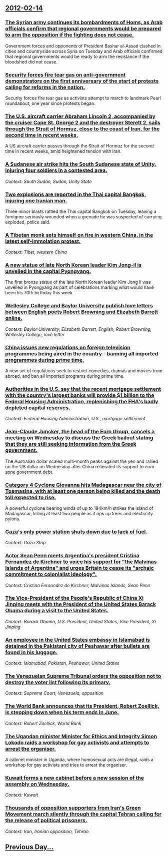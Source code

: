 ## [2012-02-14](/news/2012/02/14/index.md)

### [The Syrian army continues its bombardments of Homs, as Arab officials confirm that regional governments would be prepared to arm the opposition if the fighting does not cease. ](/news/2012/02/14/the-syrian-army-continues-its-bombardments-of-homs-as-arab-officials-confirm-that-regional-governments-would-be-prepared-to-arm-the-opposit.md)
Government forces and opponents of President Bashar al-Assad clashed in cities and countryside across Syria on Tuesday and Arab officials confirmed that regional governments would be ready to arm the resistance if the bloodshed did not cease.

### [Security forces fire tear gas on anti-government demonstrators on the first anniversary of the start of protests calling for reforms in the nation. ](/news/2012/02/14/security-forces-fire-tear-gas-on-anti-government-demonstrators-on-the-first-anniversary-of-the-start-of-protests-calling-for-reforms-in-the.md)
Security forces fire tear gas as activists attempt to march to landmark Pearl roundabout, one year since protests began.

### [The U.S. aircraft carrier Abraham Lincoln 2, accompanied by the cruiser Cape St. George 2 and the destroyer Sterett 2, sails through the Strait of Hormuz, close to the coast of Iran, for the second time in recent weeks. ](/news/2012/02/14/the-u-s-aircraft-carrier-abraham-lincoln-2-accompanied-by-the-cruiser-cape-st-george-2-and-the-destroyer-sterett-2-sails-through-the-str.md)
A US aircraft carrier passes through the Strait of Hormuz for the second time in recent weeks, amid heightened tension with Iran.

### [A Sudanese air strike hits the South Sudanese state of Unity, injuring four soldiers in a contested area. ](/news/2012/02/14/a-sudanese-air-strike-hits-the-south-sudanese-state-of-unity-injuring-four-soldiers-in-a-contested-area.md)
_Context: South Sudan, Sudan, Unity State_

### [Two explosions are reported in the Thai capital Bangkok, injuring one Iranian man. ](/news/2012/02/14/two-explosions-are-reported-in-the-thai-capital-bangkok-injuring-one-iranian-man.md)
Three minor blasts rattled the Thai capital Bangkok on Tuesday, leaving a foreigner seriously wounded when a grenade he was suspected of carrying exploded, police said.

### [A Tibetan monk sets himself on fire in western China, in the latest self-immolation protest. ](/news/2012/02/14/a-tibetan-monk-sets-himself-on-fire-in-western-china-in-the-latest-self-immolation-protest.md)
_Context: Tibet, western China_

### [A new statue of late North Korean leader Kim Jong-il is unveiled in the capital Pyongyang. ](/news/2012/02/14/a-new-statue-of-late-north-korean-leader-kim-jong-il-is-unveiled-in-the-capital-pyongyang.md)
The first bronze statue of the late North Korean leader Kim Jong Il was unveiled in Pyongyang as part of celebrations marking what would have been his 70th birthday this week.

### [Wellesley College and Baylor University publish love letters between English poets Robert Browning and Elizabeth Barrett online. ](/news/2012/02/14/wellesley-college-and-baylor-university-publish-love-letters-between-english-poets-robert-browning-and-elizabeth-barrett-online.md)
_Context: Baylor University, Elizabeth Barrett, English, Robert Browning, Wellesley College, love letter_

### [China issues new regulations on foreign television programmes being aired in the country - banning all imported programmes during prime time. ](/news/2012/02/14/china-issues-new-regulations-on-foreign-television-programmes-being-aired-in-the-country-banning-all-imported-programmes-during-prime-time.md)
A new set of regulations seek to restrict comedies, dramas and movies from abroad, and ban all imported programs during prime time.

### [Authorities in the U.S. say that the recent mortgage settlement with the country's largest banks will provide $1 billion to the Federal Housing Administration, replenishing the FHA's badly depleted capital reserves. ](/news/2012/02/14/authorities-in-the-u-s-say-that-the-recent-mortgage-settlement-with-the-country-s-largest-banks-will-provide-1-billion-to-the-federal-hous.md)
_Context: Federal Housing Administration, U.S., mortgage settlement_

### [Jean-Claude Juncker, the head of the Euro Group, cancels a meeting on Wednesday to discuss the Greek bailout stating that they are still seeking information from the Greek government. ](/news/2012/02/14/jean-claude-juncker-the-head-of-the-euro-group-cancels-a-meeting-on-wednesday-to-discuss-the-greek-bailout-stating-that-they-are-still-see.md)
The Australian dollar scaled multi-month peaks against the yen and rallied on the US dollar on Wednesday after China reiterated its support to euro zone government debt.

### [Category 4 Cyclone Giovanna hits Madagascar near the city of Toamasina, with at least one person being killed and the death toll expected to rise. ](/news/2012/02/14/category-4-cyclone-giovanna-hits-madagascar-near-the-city-of-toamasina-with-at-least-one-person-being-killed-and-the-death-toll-expected-to.md)
A powerful cyclone bearing winds of up to 194km/h strikes the island of Madagascar, killing at least two people as it rips up trees and electricity pylons.

### [Gaza's only power station shuts down due to lack of fuel. ](/news/2012/02/14/gaza-s-only-power-station-shuts-down-due-to-lack-of-fuel.md)
_Context: Gaza Strip_

### [Actor Sean Penn meets Argentina's president Cristina Fernandez de Kirchner to voice his support for "the Malvinas Islands of Argentina" and urges Britain to cease its "archaic commitment to colonialist ideology". ](/news/2012/02/14/actor-sean-penn-meets-argentina-s-president-cristina-ferna-ndez-de-kirchner-to-voice-his-support-for-the-malvinas-islands-of-argentina-and.md)
_Context: Cristina Fernandez de Kirchner, Malvinas Islands, Sean Penn_

### [The Vice-President of the People's Republic of China Xi Jinping meets with the President of the United States Barack Obama during a visit to the United States. ](/news/2012/02/14/the-vice-president-of-the-people-s-republic-of-china-xi-jinping-meets-with-the-president-of-the-united-states-barack-obama-during-a-visit-to.md)
_Context: Barack Obama, U.S. President, United States, Vice President, Xi Jinping_

### [An employee in the United States embassy in Islamabad is detained in the Pakistani city of Peshawar after bullets are found in his luggage. ](/news/2012/02/14/an-employee-in-the-united-states-embassy-in-islamabad-is-detained-in-the-pakistani-city-of-peshawar-after-bullets-are-found-in-his-luggage.md)
_Context: Islamabad, Pakistan, Peshawar, United States_

### [The Venezuelan Supreme Tribunal orders the opposition not to destroy the voter list following its primary. ](/news/2012/02/14/the-venezuelan-supreme-tribunal-orders-the-opposition-not-to-destroy-the-voter-list-following-its-primary.md)
_Context: Supreme Court, Venezuela, opposition_

### [The World Bank announces that its President, Robert Zoellick, is stepping down when his term ends in June. ](/news/2012/02/14/the-world-bank-announces-that-its-president-robert-zoellick-is-stepping-down-when-his-term-ends-in-june.md)
_Context: Robert Zoellick, World Bank_

### [The Ugandan minister Minister for Ethics and Integrity Simon Lokodo raids a workshop for gay activists and attempts to arrest the organiser. ](/news/2012/02/14/the-ugandan-minister-minister-for-ethics-and-integrity-simon-lokodo-raids-a-workshop-for-gay-activists-and-attempts-to-arrest-the-organiser.md)
A cabinet minister in Uganda, where homosexual acts are illegal, raids a workshop for gay activists and tries to arrest the organiser.

### [Kuwait forms a new cabinet before a new session of the assembly on Wednesday. ](/news/2012/02/14/kuwait-forms-a-new-cabinet-before-a-new-session-of-the-assembly-on-wednesday.md)
_Context: Kuwait_

### [Thousands of opposition supporters from Iran's Green Movement march silently through the capital Tehran calling for the release of political prisoners. ](/news/2012/02/14/thousands-of-opposition-supporters-from-iran-s-green-movement-march-silently-through-the-capital-tehran-calling-for-the-release-of-political.md)
_Context: Iran, Iranian opposition, Tehran_

## [Previous Day...](/news/2012/02/13/index.md)

